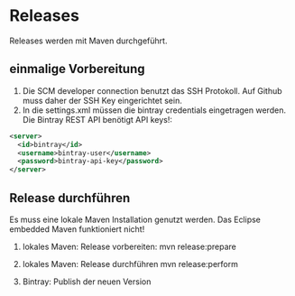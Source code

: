 # Releases
Releases werden mit Maven durchgeführt. 

## einmalige Vorbereitung

1. Die SCM developer connection benutzt das SSH Protokoll. Auf Github muss daher der SSH Key eingerichtet sein.
2. In die settings.xml müssen die bintray credentials eingetragen werden. Die Bintray REST API benötigt API keys!:

```xml
<server>
  <id>bintray</id>
  <username>bintray-user</username>
  <password>bintray-api-key</password>
</server>
```

## Release durchführen
Es muss eine lokale Maven Installation genutzt werden. Das Eclipse embedded Maven funktioniert nicht!

1. lokales Maven: Release vorbereiten:
mvn release:prepare
 
2. lokales Maven: Release durchführen
mvn release:perform

3. Bintray: Publish der neuen Version
